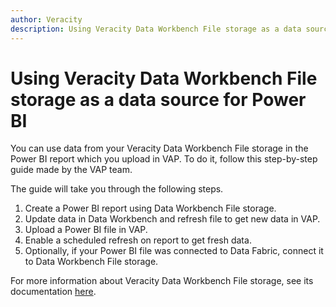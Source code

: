 ```yaml
---
author: Veracity
description: Using Veracity Data Workbench File storage as a data source for Power BI
---
```


# Using Veracity Data Workbench File storage as a data source for Power BI


You can use data from your Veracity Data Workbench File storage in the Power BI report which you upload in VAP. To do it, follow this step-by-step guide made by the VAP team.


The guide will take you through the following steps.
1. Create a Power BI report using Data Workbench File storage.
2. Update data in Data Workbench and refresh file to get new data in VAP.
3. Upload a Power BI file in VAP.
4. Enable a scheduled refresh on report to get fresh data.
5. Optionally, if your Power BI file was connected to Data Fabric, connect it to Data Workbench File storage.

For more information about Veracity Data Workbench File storage, see its documentation [here](https://developer.veracity.com/docs/section/dataworkbench/datacatalogue#file-storage). 
